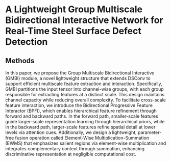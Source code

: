 # A Lightweight Group Multiscale Bidirectional Interactive Network for Real-Time Steel Surface Defect Detection
## Methods
In this paper, we propose the Group Multiscale Bidirectional Interactive (GMBI) module, a novel lightweight structure that extends DSConv to support efficient multiscale feature extraction and interaction. Specifically, GMBI partitions the input tensor into channel-wise groups, with each group responsible for extracting features at a distinct scale. This design maintains channel capacity while reducing overall complexity. To facilitate cross-scale feature interaction, we introduce the Bidirectional Progressive Feature Interactor (BPFI), which enables hierarchical feature refinement through forward and backward paths. In the forward path, smaller-scale features guide larger-scale representation learning through hierarchical priors, while in the backward path, larger-scale features refine spatial detail at lower levels via attention cues. Additionally, we design a lightweight, parameter-free fusion operation called Element-Wise Multiplication-Summation (EWMS) that emphasizes salient regions via element-wise multiplication and integrates complementary context through summation, enhancing discriminative representation at negligible computational cost.


